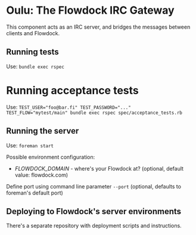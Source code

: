 # Oulu: The Flowdock IRC Gateway

This component acts as an IRC server, and bridges the messages between clients and Flowdock.

## Running tests

Use: `bundle exec rspec`

# Running acceptance tests

Use: `TEST_USER="foo@bar.fi" TEST_PASSWORD="..." TEST_FLOW="mytest/main" bundle exec rspec spec/acceptance_tests.rb`

## Running the server

Use: `foreman start`

Possible environment configuration:

* *FLOWDOCK_DOMAIN* - where's your Flowdock at? (optional, default value: flowdock.com)

Define port using command line parameter `--port` (optional, defaults to foreman's default port)

## Deploying to Flowdock's server environments

There's a separate repository with deployment scripts and instructions.
